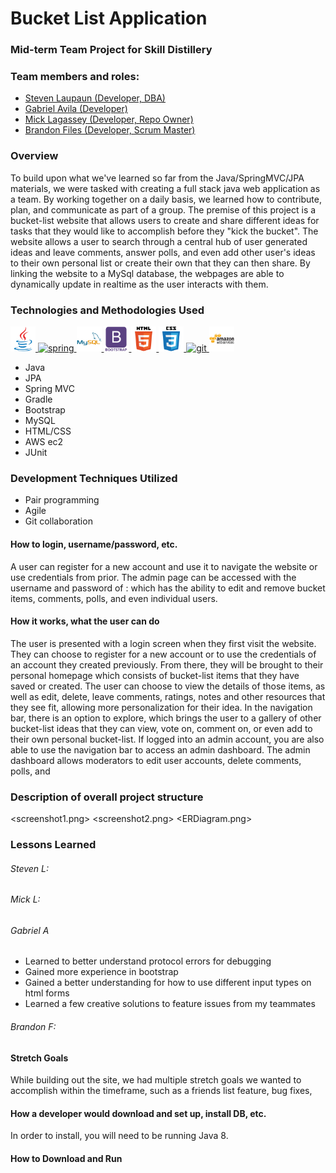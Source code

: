 # Bucket List Application

### Mid-term Team Project for Skill Distillery

### Team members and roles:

-   <a href="https://www.linkedin.com/in/stevenlaupan/"> Steven Laupaun (Developer, DBA) </a>
-   <a href="https://www.linkedin.com/in/gabriel-avila-2a4a7113a/"> Gabriel Avila (Developer)  </a>
-   <a href="https://www.linkedin.com/in/michael-lagassey/"> Mick Lagassey (Developer, Repo Owner) </a>
-   <a href="https://www.linkedin.com/in/bfiles/"> Brandon Files (Developer, Scrum Master) </a>

### Overview

To build upon what we've learned so far from the Java/SpringMVC/JPA materials, we were tasked with creating a full stack java web application as a team.
By working together on a daily basis, we learned how to contribute, plan, and communicate as part of a group.
The premise of this project is a bucket-list website that allows users to create and share different ideas for tasks that they would like to accomplish before they "kick the bucket". The website allows a user to search through a central hub of user generated ideas and leave comments, answer polls, and even add other user's ideas to their own personal list or create their own that they can then share. By linking the website to a MySql database, the webpages are able to dynamically update in realtime as the user interacts with them.

### Technologies and Methodologies Used
<a href="https://www.java.com" target="_blank"> <img src="https://raw.githubusercontent.com/devicons/devicon/master/icons/java/java-original.svg" alt="java" width="40" height="40"/> </a>
<a href="https://spring.io/" target="_blank"> <img src="https://www.vectorlogo.zone/logos/springio/springio-icon.svg" alt="spring" width="40" height="40"/> </a>
<a href="https://www.mysql.com/" target="_blank"> <img src="https://raw.githubusercontent.com/devicons/devicon/master/icons/mysql/mysql-original-wordmark.svg" alt="mysql" width="40" height="40"/> </a>
<a href="https://getbootstrap.com" target="_blank"> <img src="https://raw.githubusercontent.com/devicons/devicon/master/icons/bootstrap/bootstrap-plain-wordmark.svg" alt="bootstrap" width="40" height="40"/> </a>
<a href="https://www.w3.org/html/" target="_blank"> <img src="https://raw.githubusercontent.com/devicons/devicon/master/icons/html5/html5-original-wordmark.svg" alt="html5" width="40" height="40"/> </a>
<a href="https://www.w3schools.com/css/" target="_blank"> <img src="https://raw.githubusercontent.com/devicons/devicon/master/icons/css3/css3-original-wordmark.svg" alt="css3" width="40" height="40"/> </a>
<a href="https://git-scm.com/" target="_blank"> <img src="https://www.vectorlogo.zone/logos/git-scm/git-scm-icon.svg" alt="git" width="40" height="40"/> </a>
<a href="https://aws.amazon.com" target="_blank"> <img src="https://raw.githubusercontent.com/devicons/devicon/master/icons/amazonwebservices/amazonwebservices-original-wordmark.svg" alt="aws" width="40" height="40"/> </a>

-   Java
-   JPA
-   Spring MVC
-   Gradle
-   Bootstrap
-   MySQL
-   HTML/CSS
-   AWS ec2
-   JUnit

### Development Techniques Utilized

-   Pair programming
-   Agile
-   Git collaboration

<Link to deployed application>

#### How to login, username/password, etc.

A user can register for a new account and use it to navigate the website or use credentials from prior.
The admin page can be accessed with the username and password of : which has the ability to edit and remove bucket items, comments, polls, and even individual users.

#### How it works, what the user can do

The user is presented with a login screen when they first visit the website.
They can choose to register for a new account or to use the credentials of an account they created previously.
From there, they will be brought to their personal homepage which consists of bucket-list items that they have saved or created.
The user can choose to view the details of those items, as well as edit, delete, leave comments, ratings, notes and other resources that they see fit, allowing more personalization for their idea.
In the navigation bar, there is an option to explore, which brings the user to a gallery of other bucket-list ideas that they can view, vote on, comment on, or even add to their own personal bucket-list.
If logged into an admin account, you are also able to use the navigation bar to access an admin dashboard. The admin dashboard allows moderators to edit user accounts, delete comments, polls, and

### Description of overall project structure

<screenshot1.png> <screenshot2.png>
<ERDiagram.png>

### Lessons Learned

###### Steven L:

###### Mick L:

###### Gabriel A
* Learned to better understand protocol errors for debugging
* Gained more experience in bootstrap
* Gained a better understanding for how to use different input types on html forms
* Learned a few creative solutions to feature issues from my teammates 

###### Brandon F:

#### Stretch Goals

While building out the site, we had multiple stretch goals we wanted to accomplish within the timeframe, such as a friends list feature, bug fixes,

#### How a developer would download and set up, install DB, etc.

In order to install, you will need to be running Java 8.

#### How to Download and Run
